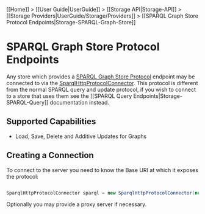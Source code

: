 [[Home]] > [[User Guide|UserGuide]] > [[Storage API|Storage-API]] > [[Storage Providers|UserGuide/Storage/Providers]] > [[SPARQL Graph Store Protocol Endpoints|Storage-SPARQL-Graph-Store]]

# SPARQL Graph Store Protocol Endpoints 

Any store which provides a [SPARQL Graph Store Protocol](http://www.w3.org/TR/sparql11-http-rdf-update/) endpoint may be connected to via the [SparqlHttpProtocolConnector](https://dotnetrdf.github.io/api/html/T_VDS_RDF_Storage_SparqlHttpProtocolConnector.htm).  This protocol is different from the normal SPARQL query and update protocol, if you wish to connect to a store that uses them see the [[SPARQL Query Endpoints|Storage-SPARQL-Query]] documentation instead.

## Supported Capabilities 

* Load, Save, Delete and Additive Updates for Graphs

## Creating a Connection 

To connect to the server you need to know the Base URI at which it exposes the protocol:

```csharp

SparqlHttpProtocolConnector sparql = new SparqlHttpProtocolConnector(new Uri("http://example.org/sparql"));
```

Optionally you may provide a proxy server if necessary.